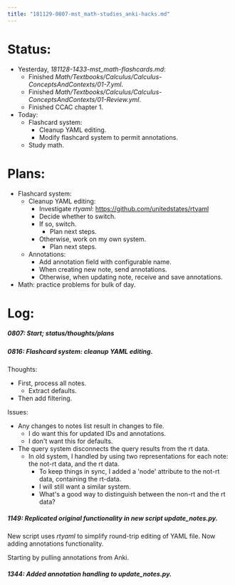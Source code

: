 ```yaml
---
title: "181129-0807-mst_math-studies_anki-hacks.md"
---
```


# Status:

- Yesterday, _181128-1433-mst_math-flashcards.md_:
  - Finished _Math/Textbooks/Calculus/Calculus-ConceptsAndContexts/01-7.yml_.
  - Finished _Math/Textbooks/Calculus/Calculus-ConceptsAndContexts/01-Review.yml_.
  - Finished CCAC chapter 1.
- Today:
  - Flashcard system:
    - Cleanup YAML editing.
    - Modify flashcard system to permit annotations.
  - Study math.


# Plans:

- Flashcard system:
  - Cleanup YAML editing:
    - Investigate _rtyaml_: https://github.com/unitedstates/rtyaml
    - Decide whether to switch.
    - If so, switch.
      - Plan next steps.
    - Otherwise, work on my own system.
      - Plan next steps.
  - Annotations:
    - Add annotation field with configurable name.
    - When creating new note, send annotations.
    - Otherwise, when updating note, receive and save annotations.
- Math: practice problems for bulk of day.

# Log:


##### 0807: Start; status/thoughts/plans

##### 0816: Flashcard system: cleanup YAML editing.

Thoughts:
- First, process all notes.
  - Extract defaults.
- Then add filtering.

Issues:
- Any changes to notes list result in changes to file.
  - I do want this for updated IDs and annotations.
  - I don't want this for defaults.
- The query system disconnects the query results from the rt data.
  - In old system, I handled by using two representations for each note: the not-rt data, and the rt data.
    - To keep things in sync, I added a 'node' attribute to the not-rt data, containing the rt-data.
    - I will still want a similar system.
    - What's a good way to distinguish between the non-rt and the rt data?


##### 1149: Replicated original functionality in new script _update_notes.py_.

New script uses _rtyaml_ to simplify round-trip editing of YAML file. Now adding annotations functionality.

Starting by pulling annotations from Anki.

##### 1344: Added annotation handling to _update_notes.py_.
